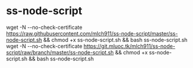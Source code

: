 # ss-node-script
wget -N --no-check-certificate https://raw.githubusercontent.com/mlch911/ss-node-script/master/ss-node-script.sh && chmod +x ss-node-script.sh && bash ss-node-script.sh
wget -N --no-check-certificate https://git.mluoc.tk/mlch911/ss-node-script/raw/branch/master/ss-node-script.sh && chmod +x ss-node-script.sh && bash ss-node-script.sh
